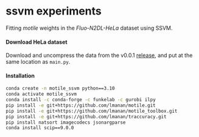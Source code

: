 # ssvm experiments

Fitting _motile_ weights in the _Fluo-N2DL-HeLa_ dataset using SSVM.


#### Download HeLa dataset

Download and uncompress the data from the v0.0.1 [release](https://github.com/lmanan/ssvm_experiments/releases/download/v0.0.1/Fluo-N2DL-HeLa.zip), and put at the same location as `main.py`.

#### Installation


```bash
conda create -n motile_ssvm python==3.10 
conda activate motile_ssvm
conda install -c conda-forge -c funkelab -c gurobi ilpy
pip install -e git+https://github.com/lmanan/motile.git
pip install -e git+https://github.com/lmanan/motile_toolbox.git
pip install -e git+https://github.com/lmanan/traccuracy.git
pip install natsort imagecodecs jsonargparse
conda install scip==9.0.0
```



